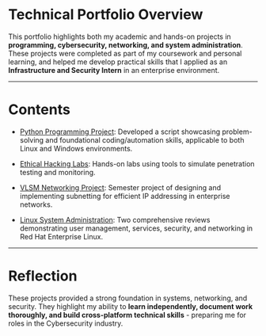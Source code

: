 # Technical Portfolio Overview

This portfolio highlights both my academic and hands-on projects in **programming, cybersecurity, networking, and system administration**.
These projects were completed as part of my coursework and personal learning, and helped me develop practical skills that I applied as an **Infrastructure and Security Intern** in an enterprise environment.

---

# Contents
- [Python Programming Project](./python-project/): Developed a script showcasing problem-solving and foundational coding/automation skills, applicable to both Linux and Windows environments.

- [Ethical Hacking Labs](./ethical-hacking-labs/): Hands-on labs using tools to simulate penetration testing and monitoring.

- [VLSM Networking Project](./vlsm-project/): Semester project of designing and implementing subnetting for efficient IP addressing in enterprise networks.

- [Linux System Administration](./linux-admin/): Two comprehensive reviews demonstrating user management, services, security, and networking in Red Hat Enterprise Linux.

---

# Reflection
These projects provided a strong foundation in systems, networking, and security. They highlight my ability to **learn independently, document work thoroughly, and build cross-platform technical skills** - preparing me for roles in the Cybersecurity industry.
